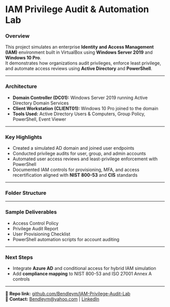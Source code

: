 # IAM Privilege Audit & Automation Lab

### Overview
This project simulates an enterprise **Identity and Access Management (IAM)** environment built in VirtualBox using **Windows Server 2019** and **Windows 10 Pro**.  
It demonstrates how organizations audit privileges, enforce least privilege, and automate access reviews using **Active Directory** and **PowerShell**.

---

### Architecture
- **Domain Controller (DC01):** Windows Server 2019 running Active Directory Domain Services  
- **Client Workstation (CLIENT01):** Windows 10 Pro joined to the domain  
- **Tools Used:** Active Directory Users & Computers, Group Policy, PowerShell, Event Viewer  

---

### Key Highlights
- Created a simulated AD domain and joined user endpoints  
- Conducted privilege audits for user, group, and admin accounts  
- Automated user access reviews and least-privilege enforcement with PowerShell  
- Documented IAM controls for provisioning, MFA, and access recertification aligned with **NIST 800-53** and **CIS** standards  

---

### Folder Structure

---

### Sample Deliverables
- Access Control Policy  
- Privilege Audit Report  
- User Provisioning Checklist  
- PowerShell automation scripts for account auditing  

---

### Next Steps
- Integrate **Azure AD** and conditional access for hybrid IAM simulation  
- Add **compliance mapping** to NIST 800-53 and ISO 27001 Annex A controls  

---

📂 **Repo link:** [github.com/Bendleym/IAM-Privilege-Audit-Lab](https://github.com/Bendleym/IAM-Privilege-Audit-Lab)  
📧 **Contact:** Bendleym@yahoo.com | [LinkedIn](https://linkedin.com/in/bendley-milord)
